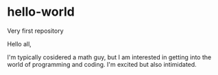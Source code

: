 # hello-world

Very first repository

Hello all,

I'm typically cosidered a math guy, but I am interested in getting into the world of programming and coding. I'm excited but also intimidated.
